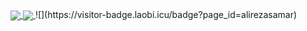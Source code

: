 <a href="#">
  <img align="center" src="https://github-readme-stats.vercel.app/api?username=alirezasamar&count_private=true&show_icons=false" />
</a>
<a href="#">
  <img align="center" src="https://github-readme-stats.vercel.app/api/top-langs/?username=alirezasamar&layout=compact&hide=CSS,html" />
</a>
![](https://visitor-badge.laobi.icu/badge?page_id=alirezasamar)